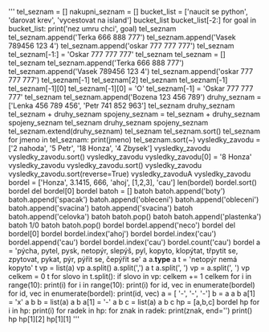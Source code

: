 '''
tel_seznam = []
nakupni_seznam = []
bucket_list = ['naucit se python', 'darovat krev', 'vycestovat na island']
bucket_list
bucket_list[-2:]
for goal in bucket_list:
    print('nez umru chci', goal)
tel_seznam
tel_seznam.append('Terka 666 888 777')
tel_seznam.append('Vasek 789456 123 4')
tel_seznam.append('oskar 777 777 777')
tel_seznam
tel_seznam[-1:] = 'Oskar 777 777 777'
tel_seznam
tel_seznam = []
tel_seznam
tel_seznam.append('Terka 666 888 777')
tel_seznam.append('Vasek 789456 123 4')
tel_seznam.append('oskar 777 777 777')
tel_seznam[-1]
tel_seznam[2]
tel_seznam
tel_seznam[-1]
tel_seznam[-1][0]
tel_seznam[-1][0] = 'O'
tel_seznam[-1] = 'Oskar 777 777 777'
tel_seznam
tel_seznam.append('Bozena 123 456 789')
druhy_seznam = ['Lenka 456 789 456', 'Petr 741 852 963']
tel_seznam
druhy_seznam
tel_seznam + druhy_seznam
spojeny_seznam = tel_seznam + druhy_seznam
spojeny_seznam
tel_seznam
druhy_seznam
spojeny_seznam
tel_seznam.extend(druhy_seznam)
tel_seznam
tel_seznam.sort()
tel_seznam
for jmeno in tel_seznam:
    print(jmeno)
tel_seznam.sort(~)
vysledky_zavodu = ['2 nahoda', '5 Petr', '18 Honza', '4 Zbysek']
vysledky_zavodu
vysledky_zavodu.sort()
vysledky_zavodu
vysledky_zavodu[0] = '8 Honza'
vysledky_zavodu
vysledky_zavodu.sort()
vysledky_zavodu
vysledky_zavodu.sort(reverse=True)
vysledky_zavoduA
vysledky_zavodu
bordel = ['Honza', 3.1415, 666, 'ahoj', [1,2,3], 'cau']
len(bordel)
bordel.sort()
bordel
del bordel[0]
bordel
batoh = []
batoh
batoh.append('boty')
batoh.append('spacak')
batoh.append('obleceni\')
batoh.append('obleceni')
batoh.append('svacina\')
batoh.append('svacina')
batoh
batoh.append('celovka')
batoh
batoh.pop()
batoh
batoh.append('plastenka')
batoh
1/0
batoh
batoh.pop()
bordel
bordel.append('neco')
bordel
del bordel[0]
bordel
bordel.index('ahoj')
bordel
bordel.index('cau')
bordel.append('cau')
bordel
bordel.index('cau')
bordel.count('cau')
bordel
a = 'pýcha, pytel, pysk, netopýr, slepýš, pyl, kopyto, klopýtat, třpytit se, zpytovat, pykat, pýr, pýřit se, čepýřit se'
a
a.__type__
a
t = 'netopýr nemá kopyto'
t
vp = list(a)
vp
a.split()
a.split(',')
a
t
a.split(', ')
vp = a.split(', ')
vp
celkem = 0
t
for slovo in t.split():
    if slovo in vp:
        celkem += 1
celkem
for i in range(10):
    print(i)
for i in range(10):
    print(i)
for id, vec in enumerate(bordel)
for id, vec in enumerate(bordel):
    print(id, vec)
a = [ '-', '-', '-']
b = a
a
b
a[1] = 'x'
a
b
b = list(a)
a
b
a[1] = '-'
a
b
c = list(a)
a
b
c
hp = [a,b,c]
bordel
hp
for i in hp:
    print(i)
for radek in hp:
    for znak in radek:
        print(znak, end='')
    print()
hp
hp[1][2]
hp[1][1]
'''
